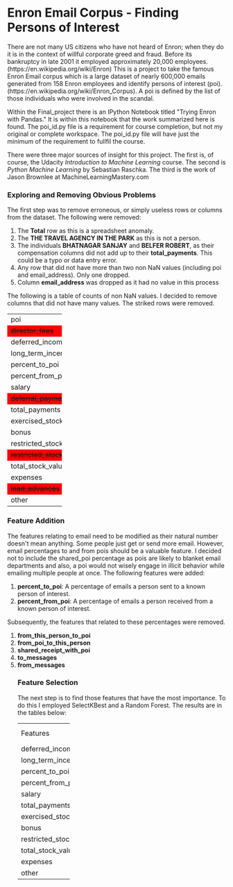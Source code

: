 <H1>Enron Email Corpus - Finding Persons of Interest</H1>
There are not many US citizens who have not heard of Enron; when they do it is in the context of willful corporate greed and fraud. Before its bankruptcy in late 2001 it employed approximately 20,000 employees. (https://en.wikipedia.org/wiki/Enron) This is a project to take the famous Enron Email corpus which is a large dataset of nearly 600,000 emails generated from 158 Enron employees and identify persons of interest (poi). (https://en.wikipedia.org/wiki/Enron_Corpus). A poi is defined by the list of those individuals who were involved in the scandal.

Within the Final_project there is an IPython Notebook titled "Trying Enron with Pandas." It is within this notebook that the work summarized here is found. The poi_id.py file is a requirement for course completion, but not my original or complete workspace. The poi_id.py file will have just the minimum of the requirement to fullfil the course. 

There were three major sources of insight for this project. The first is, of course, the Udacity <i>Introduction to Machine Learning</i> course. The second is <i>Python Machine Learning</i> by Sebastian Raschka. The third is the work of Jason Brownlee at MachineLearningMastery.com

<h3>Exploring and Removing Obvious Problems</h3>
The first step was to remove erroneous, or simply useless rows or columns from the dataset. The following were removed: 
<ol>
<li>The <b>Total</b> row as this is a spreadsheet anomaly. </li>
<li>The <b>THE TRAVEL AGENCY IN THE PARK</b> as this is not a person. </li>
<li>The individuals <b>BHATNAGAR SANJAY</b> and <b>BELFER ROBERT</b>, as their compensation columns did not add up to their <b>total_payments</b>. This could be a typo or data entry error. </li>
<li>Any row that did not have more than two non NaN values (including poi and email_address). Only one dropped. </li>
<li>Column <b>email_address</b> was dropped as it had no value in this process</li>
</ol>
The following is a table of counts of non NaN values. I decided to remove columns that did not have many values. The striked rows were removed. 
<table style="width:25%">
  <tr>
    <td>poi</td><td>141</td>
  </tr>
  <tr bgcolor="#FF0000">
    <td><strike>director_fees</strike></td><td>14</td>
  </tr>
  <tr>
    <td>deferred_income</td><td>48</td>
  </tr>
  <tr>
    <td>long_term_incentive</td><td>65</td>
  </tr>
  <tr>
    <td>percent_to_poi</td><td>85</td>
  </tr>
  <tr>
    <td>percent_from_poi</td><td>85</td>
  </tr>
  <tr>
    <td>salary</td><td>94</td>
  </tr>
  <tr bgcolor="#FF0000">
    <td><strike>deferral_payments</strike></td><td>37</td>
  </tr>
  <tr>
    <td>total_payments</td><td>121</td>
  </tr>
  <tr>
    <td>exercised_stock_options</td><td>99</td>
  </tr>
  <tr>
    <td>bonus</td><td>81</td>
  </tr>
  <tr>
    <td>restricted_stock</td><td>108</td>
  </tr>
  <tr bgcolor="#FF0000">
    <td><strike>restricted_stock_deferred</strike></td><td>15</td>
  </tr>
  <tr>
    <td>total_stock_value</td><td>124</td>
  </tr>
  <tr>
    <td>expenses</td><td>94</td>
  </tr>
  <tr bgcolor="#FF0000">
    <td><strike>load_advances</strike></td><td>3</td>
  </tr>
  <tr>
    <td>other</td><td>90</td>
  </tr>
</table>

<h3>Feature Addition</h3>
The features relating to email need to be modified as their natural number doesn't mean anything. Some people just get or send more email. However, email percentages to and from pois should be a valuable feature. I decided not to include the shared_poi percentage as pois are likely to blanket email departments and also, a poi would not wisely engage in illicit behavior while emailing multiple people at once.
The following features were added: 
<ol>
<li><b>percent_to_poi</b>: A percentage of emails a person sent to a known person of interest. </li>
<li><b>percent_from_poi</b>: A percentage of emails a person received from a known person of interest. </li>
</ol> 
Subsequently, the features that related to these percentages were removed. 
<ol>
<li><b>from_this_person_to_poi</b></li>
<li><b>from_poi_to_this_person</b></li>
<li><b>shared_receipt_with_poi</b></li>
<li><b>to_messages</b></li>
<li><b>from_messages</b></li>

<h3>Feature Selection</h3>
The next step is to find those features that have the most importance. To do this I employed SelectKBest and a Random Forest. The results are in the tables below: 

<table style="width:25%">
  <tr><td>Features</td><td>SelectKBest</td><td>Random Forest</td></tr>
  <tr><td>deferred_income</td><td>11.1845801</td><td>0.064717</td></tr>
  <tr><td>long_term_incentive</td><td>9.6222121</td><td>0.058101</td></tr>
  <tr><td>percent_to_poi</td><td>15.9781241</td><td>0.124385</td></tr>
  <tr><td>percent_from_poi</td><td>2.9639901</td><td>0.061409</td></tr>
  <tr><td>salary</td><td>17.7178741</td><td>0.065869</td></tr>
  <tr><td>total_payments</td><td>9.0792751</td><td>0.069305</td></tr>
  <tr><td>exercised_stock_options</td><td>24.4310681</td><td>0.109634</td></tr>
  <tr><td>bonus</td><td>20.2571851</td><td>0.105969</td></tr>
  <tr><td>restricted_stock</td><td>8.8641111</td><td>0.064484</td></tr>
  <tr><td>total_stock_value</td><td>23.6122891</td><td>0.092194</td></tr>
  <tr><td>expenses</td><td>5.8153281</td><td>0.090443</td></tr>
  <tr><td>other</td><td>4.0852121</td><td>0.093490</td></tr>
</table>

